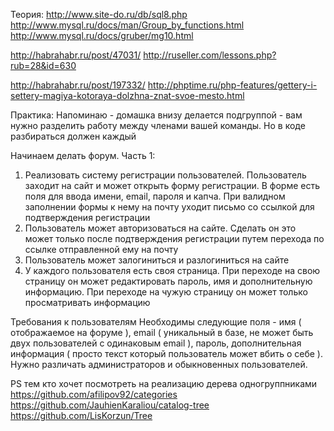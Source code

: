 Теория:
http://www.site-do.ru/db/sql8.php
http://www.mysql.ru/docs/man/Group_by_functions.html
http://www.mysql.ru/docs/gruber/mg10.html

http://habrahabr.ru/post/47031/
http://ruseller.com/lessons.php?rub=28&id=630

http://habrahabr.ru/post/197332/
http://phptime.ru/php-features/gettery-i-settery-magiya-kotoraya-dolzhna-znat-svoe-mesto.html

Практика:
Напоминаю - домашка внизу делается подгруппой - вам нужно разделить работу между членами вашей команды. Но в коде разбираться должен каждый

Начинаем делать форум. Часть 1:
1) Реализовать систему регистрации пользователей. Пользователь заходит на сайт и может открыть форму регистрации. В форме есть поля для ввода имени, email, пароля и капча. При валидном заполнении формы к нему на почту уходит письмо со ссылкой для подтверждения регистрации
2) Пользователь может авторизоваться на сайте. Сделать он это может только после подтверждения регистрации путем перехода по ссылке отправленной ему на почту
3) Пользователь может залогиниться и разлогиниться на сайте
4) У каждого пользователя есть своя страница. При переходе на свою страницу он может редактировать пароль, имя и дополнительную информацию. При переходе на чужую страницу он может только просматривать информацию

Требования к пользователям
Необходимы следующие поля - имя ( отображаемое на форуме ), email ( уникальный в базе, не может быть двух пользователей с одинаковым email ), пароль, дополнительная информация ( просто текст который пользователь может вбить о себе ). Нужно различать администраторов и обыкновенных пользователей.

PS тем кто хочет посмотреть на реализацию дерева одногруппниками
https://github.com/afilipov92/categories
https://github.com/JauhienKaraliou/catalog-tree
https://github.com/LisKorzun/Tree
